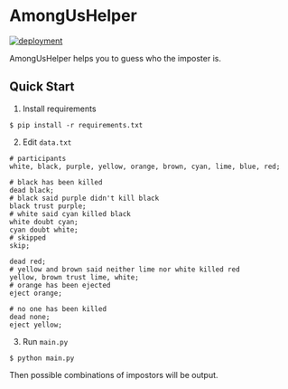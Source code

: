 # AmongUsHelper

[![deployment](https://github.com/a-hanamoto/AmongUsHelper/actions/workflows/main.yml/badge.svg)](https://github.com/a-hanamoto/AmongUsHelper/actions/workflows/main.yml)

AmongUsHelper helps you to guess who the imposter is.

## Quick Start

1. Install requirements
```
$ pip install -r requirements.txt
```

2. Edit `data.txt`
```
# participants
white, black, purple, yellow, orange, brown, cyan, lime, blue, red;

# black has been killed
dead black;
# black said purple didn't kill black
black trust purple;
# white said cyan killed black
white doubt cyan;
cyan doubt white;
# skipped
skip;

dead red;
# yellow and brown said neither lime nor white killed red
yellow, brown trust lime, white;
# orange has been ejected
eject orange;

# no one has been killed
dead none;
eject yellow;
```

3. Run `main.py`
```
$ python main.py
```

Then possible combinations of impostors will be output.
